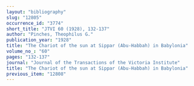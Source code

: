 ```yaml
---
layout: "bibliography"
slug: "12805"
occurrence_id: "3774"
short_title: "JTVI 60 (1928), 132-137"
author: "Pinches, Theophilus G."
publication_year: "1928"
title: "The Chariot of the sun at Sippar (Abu-Habbah) in Babylonia"
volume_no_: "60"
pages: "132-137"
journal: "Journal of the Transactions of the Victoria Institute"
title: "The Chariot of the sun at Sippar (Abu-Habbah) in Babylonia"
previous_item: "12808"
---
```

